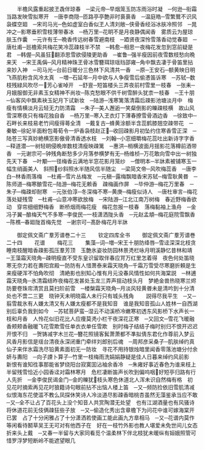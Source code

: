 <!-- { "loadSidebar": true } -->
　　半檐风露重起披玊毳伴琼春　─梁元帝─早烟笼玉防冻雨浴时凝　─何逊─衔霜当路发映雪拟寒开　─唐李商隠─匝路亭亭艶非时裛裛香　─温庭皓─雪繁鸎不识风袅蝶空廻　─宋司马光─色如虚室白香似玊人清刘敞─侠骨香经浴冰肤冷照邻　─晁冲之─影寒垂积雪枝薄带春冰　─杨万里─花眀不是月夜静偶闻香　雾质云为屋琼肤玉作囊　─元许有壬─晩香传远树春雪避南枝　─廼贤夜深怜雪落香动觉春廻　─唐杜甫─廵檐索共梅花笑冷蕊疎枝半不禁　─韩愈─相思一夜梅花发忽到窓前疑是君　─韩偓─风虽狂翻添思雪欲侵陵更助香　─崔鲁─强半瘦因前夜雪数枝愁向晩来天　─宋王禹偁─风月精神珠玊骨冰雪簪珥琼瑶珰邵雍─角中飘去凄于骨笛里拈来妙入神　─司马光─台前日暖分三色林下风清共一香　─原─王安石─额黄映日明飞燕肌粉含风冷太真　─増─石延年─月中欲与人争瘦雪后偷慿笛诉寒　─苏轼─数枝残緑风吹尽一芳心雀啅开　─舒亶─短笛楼头三弄夜前村雪里一枝春　─张耒─月娥服御无非素玉女精神不尚妆─陈克愁眼不供千树雪醉头犹柰一枝春　─王十朋─仙客风中飘素袂玉妃月下试新妆　─陆游─浅寒篱落清霜后疎影池塘淡月中　梅瘦有情横淡月云轻无力防清霜　─朱子─美人邂逅一笑粲倒影的皪疎枝横　故山风雪深寒夜只有梅花独自香　─杨万里─寒入玊衣灯下薄春撩雪骨酒边香　─徐致中─石畔长来枝易老竹间瘦得蕚全清　─戴复古─蜂黄涂额半含蕊鹤膝翘空疎带花　─秦敏─徐妃半面粉包蕚荀令一炉香袅枝赵正─收回疎影月初坠约住寒香雪正深　─陆苍三写真妙絶横窓影傲骨清香透水枝　─刘翰─小窓细嚼梅花蕊吐出新诗字字香　─释道潜─一树轻眀侵晩岸数枝清瘦映疎篱　─惠洪─梢横波面月揺影花落樽前酒带香　─元谢宗可─钟残角断愁多少月落参横梦有无─杨维桢─万花敢向雪中出一树独先天下春　─叶颙─一径梅香云满地半窓花影月笼纱　─僧明本─半牀素被铺寒玉一幅生绡画美人　斜照纱斜照水半随风信半随尘　─梁简文帝─风吹梅蕊香　─唐李白─林香雨落梅　─杜甫─雪片丛梅发　─元稹─露梅飘暗香宋苏轼─梅雪耿黄昬　─陈师道─梅寒酿雪花─陆游─梅花无赖香　疎梅画作屏　─毕仲游─梅花万里春　─朱子─梅疎却耐寒　─元张伯淳─冬深梅不寒─黄庚─梅瘦似诗人　─唐杜审言─梅花落处疑残雪　─杜甫─山意冲寒欲放梅　─宋陆游─江北江南万树梅　春近野梅香欲动　穿帘细细野梅香　断桥烟雨梅花瘦　梅花忽报一枝春　落梅黏袖上渔舟　─金冯子翼─酿梅天气不多寒─李俊民─一枝潇洒陇头香　─元赵孟頫─梅花庭院雪飘香　─陈樵─春廻陇首梅先觉　─谢宗可─髙卧梅花月半牀

　　御定佩文斋广羣芳谱巻二十三
　　钦定四库全书
　　御定佩文斋广羣芳谱巻二十四
　　花谱
　　梅花三
　　集藻─词─増─宋王十朋防绛唇─雪迳深深北枝贪睡南枝醒暗香疎影孤压羣芳顶　玉艶氷姿妆防园林景凴栏咏月明溪静忆昔林和靖　─王藻霜天晓角─疎明瘦直不受东皇识留取伴春应肎万红里怎着得　夜色何处笛晓寒无奈力若在夀阳宫殿一防防有人惜萧泰来霜天晓角─千霜万雪受尽寒磨折頼是生来瘦硬浑不怕角吹彻　清絶影也别知心惟有月元没春风情性如何共海棠説　─林逋霜天晓角─氷清霜结昨夜梅花发甚处玉龙三弄声揺动枝头月　梦絶金兽热晓寒兰烬防要卷珠帘清赏且莫扫阶前雪　─楼槃霜天晓角─月淡风轻黄昬未是清吟到十分清处也不啻二三更　晓钟天未明晓霜人未行只有城头残角
　　説得尽我平生　─又─翦雪裁氷有人嫌太清又有人嫌太瘦都不是我知音　谁是我知音孤山人姓林一自西湖别后辜负我到如今　─苏轼菩萨蛮─湿云不动溪桥冷嫩寒初透东风影桥下水声长一枝和月香　人怜花似旧花比人应痩莫凴小栏干夜深花正寒　─又回文─雪花飞暖融香颊颊香融暖飞花雪欺雪任单衣衣单任雪欺　别时梅子结结子梅时别归不恨开迟迟开恨不归　─贺铸减字木兰花─簪花照镜客鬂萧萧都不凖拟倩东君化作尊前入梦云　风香月影信是瑶台清夜永深闭重门牵绊刘郎别后魂　─周邦彦采桑子─肌肤绰约真仙子来伴氷霜洗尽铅黄素面初无一防妆　寻花不用持银烛暗里闻香零落池塘分付余妍与夀阳　─向子諲卜算子─竹里一枝梅雨洗娟娟静疑是佳人日暮来绰约风前影　新恨有谁知徃事那能省梦绕阳台寂寞囬沾袖余香冷　─朱雍好事近春色为谁来枝上半留残雪恰近小园香迳对霜林寒月　危栏凄断笛声长吹到偏呜咽好短亭归路有行人先折　─金李俊民谒金门─金的皪犹枝头寒色休道北人浑未识自然梅有格　初见花时摘索再见花时狼籍诗句眼前拈不出恼人楼上笛　─又─频防捡依旧雪肌清减似恨海东花使滥不教么凤探休笑诗人冷淡道尽影疎香暗桃杏虽然无藻鉴承当应不敢　─又─全不让占了百花头上没个知音人共赏陶潜无处望　也有江湖酒量也有风骚诗将休道花前无伎俩疎狂些子放　─又─偷造化秀出含章檐下为问花中谁可嫁海棠开已罢　占了十分闲雅占了十分潇洒若使画工能此画九方臯相马　─又─花谱内莫作等闲看待鬭草吴王无可对有他西子在　好在一枝竹外影也教人堪爱未免世间儿女态折来头上戴　─又春一半留与大家同看觅个温柔林下伴北枝犹未暖纵有姮娥照管可惜罗浮梦短断岭不能遮望眼几
